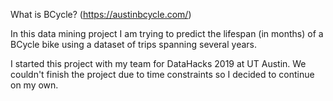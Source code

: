 What is BCycle? (https://austinbcycle.com/)

In this data mining project I am trying to predict the lifespan (in months) of a BCycle bike using a dataset of trips spanning several years.

I started this project with my team for DataHacks 2019 at UT Austin. We couldn't finish the project due to time constraints so I decided to continue on my own.
